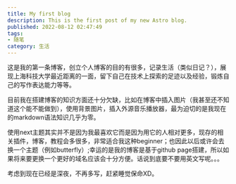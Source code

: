 ```yaml
---
title: My first blog
description: This is the first post of my new Astro blog.
published: 2022-08-12 02:47:49
tags: 
- 随笔
category: 生活
---
```


这是我的第一条博客，创立个人博客的目的有很多，记录生活（类似日记？），展现上海科技大学最近距离的一面，留下自己在技术上探索的足迹以及经验，锻炼自己的写作表达能力等等。

<!-- more -->

目前我在搭建博客的知识方面还十分欠缺，比如在博客中插入图片（我甚至还不知道这个能不能做到），使用背景图片，插入外源音乐播放器，最为迫切的是我现在的markdown语法知识几乎为零。

使用next主题其实并不是因为我最喜欢它而是因为用它的人相对更多，现存的相关插件，博客，教程会多很多，非常适合我这种beginner；也因此以后或许会去换一个主题（例如butterfly）;幸运的是我的博客是基于github page搭建，所以如果将来要更换一个更好的域名应该会十分方便。话说到底要不要用英文写呢。。。

考虑到现在已经是深夜，不再多写，赶紧睡觉保命XD。
